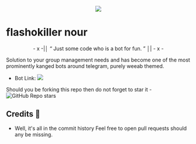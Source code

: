 <p align="center">
  <img src="https://wallpapercave.com/wp/wp4034195.jpg">
</p>

# flashokiller nour

<p align="center">
- x -|│  “	Just some code who is a bot for fun. ”  │| - x -
</p>

Solution to your group management needs and has become one of the most prominently kanged bots around telegram, purely weeab themed.

* Bot Link:  <a href="https://t.me/flashokiller_nour_bot" alt="flashokiller nour"> <img src="https://img.shields.io/badge/%F0%9F%A4%96%20-Prooholic Robot-pink" /> </a>

Should you be forking this repo then do not forget to star it - <img alt="GitHub Repo stars" src="https://img.shields.io/github/stars/prooholic/saitamarobot?color=white&label=%F0%9F%8C%9F%20star">

## Credits 📍
* Well, it's all in the commit history 
Feel free to open pull requests should any be missing.
